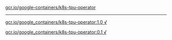 [gcr.io/google-containers/k8s-tpu-operator](https://hub.docker.com/r/abcz/k8s-tpu-operator/tags/) 

----
[gcr.io/google_containers/k8s-tpu-operator:1.0 √](https://hub.docker.com/r/abcz/k8s-tpu-operator/tags/)

[gcr.io/google_containers/k8s-tpu-operator:0.1 √](https://hub.docker.com/r/abcz/k8s-tpu-operator/tags/)

